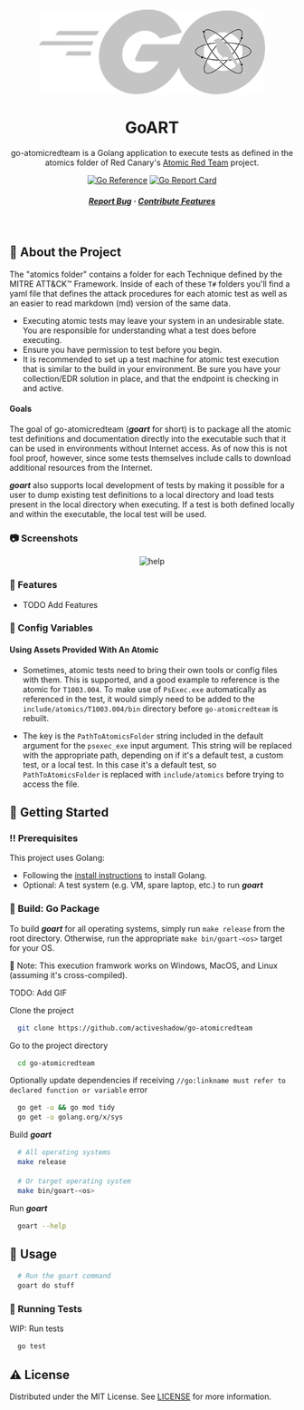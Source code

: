 #

<div align="center">

  <img src="include/logo.png" alt="logo" width="400" height="auto" />
  <h1>GoART</h1>

  <p>
    go-atomicredteam is a Golang application to execute tests as defined in the atomics folder of Red Canary's <a href="https://github.com/redcanaryco/atomic-red-team">Atomic Red Team</a> project.
  </p>

<!-- Badges -->

[![Go Reference](https://pkg.go.dev/badge/github.com/activeshadow/go-atomicredteam.svg)](https://pkg.go.dev/github.com/activeshadow/go-atomicredteam) [![Go Report Card](https://goreportcard.com/badge/github.com/activeshadow/go-atomicredteam?style=flat-square)](https://goreportcard.com/report/github.com/activeshadow/go-atomicredteam)

<h5>
    <a href="https://github.com/activeshadow/go-atomicredteam/issues/">Report Bug</a>
  <span> · </span>
    <a href="https://github.com/activeshadow/go-atomicredteam/pulls/">Contribute Features</a>
  </h5>
</div>

<br />

<!-- About the Project -->
## :star2: About the Project

The "atomics folder" contains a folder for each Technique defined by the MITRE ATT&CK™ Framework. Inside of each of these `T#` folders you'll find a yaml file that defines the attack procedures for each atomic test as well as an easier to read markdown (md) version of the same data.

- Executing atomic tests may leave your system in an undesirable state. You are responsible for understanding what a test does before executing.
- Ensure you have permission to test before you begin.
- It is recommended to set up a test machine for atomic test execution that is similar to the build in your environment. Be sure you have your collection/EDR solution in place, and that the endpoint is checking in and active.

#### Goals

The goal of go-atomicredteam (***goart*** for short) is to package all the atomic test definitions and documentation directly into the executable such that it can be used in environments without Internet access. As of now this is not fool proof, however, since some tests themselves include calls to download additional resources from the Internet.

***goart*** also supports local development of tests by making it possible for a
user to dump existing test definitions to a local directory and load tests
present in the local directory when executing. If a test is both defined
locally and within the executable, the local test will be used.

<!-- Screenshots -->
### :camera: Screenshots

<p align="center">
  <img width="890" alt="help" src="https://user-images.githubusercontent.com/1636709/172274747-b2a6d6c4-4171-4cd9-9e56-4215256bc193.png">

</p>


<!-- Features -->
### :dart: Features

- TODO Add Features
<!-- Config Variables -->
### :key: Config Variables

#### Using Assets Provided With An Atomic

- Sometimes, atomic tests need to bring their own tools or config files with them.
This is supported, and a good example to reference is the atomic for
`T1003.004`. To make use of `PsExec.exe` automatically as referenced in the
test, it would simply need to be added to the `include/atomics/T1003.004/bin`
directory before `go-atomicredteam` is rebuilt.

- The key is the `PathToAtomicsFolder` string included in the default argument for
the `psexec_exe` input argument. This string will be replaced with the
appropriate path, depending on if it's a default test, a custom test, or a local
test. In this case it's a default test, so `PathToAtomicsFolder` is replaced
with `include/atomics` before trying to access the file.

<!-- Getting Started -->
## :toolbox: Getting Started

<!-- Prerequisites -->
### :bangbang: Prerequisites

This project uses Golang:

- Following the [install instructions](https://go.dev/doc/install) to install Golang.
- Optional: A test system (e.g. VM, spare laptop, etc.) to run ***goart***

<!-- Run Locally -->
### :running: Build: Go Package

To build ***goart*** for all operating systems, simply run `make release` from
the root directory. Otherwise, run the appropriate `make bin/goart-<os>`
target for your OS.

📝 Note: This execution framwork works on Windows, MacOS, and Linux (assuming it's cross-compiled).

TODO: Add GIF

Clone the project

```bash
  git clone https://github.com/activeshadow/go-atomicredteam
```

Go to the project directory

```bash
  cd go-atomicredteam
```

Optionally update dependencies if receiving `//go:linkname must refer to declared function or variable` error

```bash
  go get -u && go mod tidy
  go get -u golang.org/x/sys
```

Build ***goart***

```bash
  # All operating systems
  make release

  # Or target operating system
  make bin/goart-<os>
```

Run ***goart***

```bash
  goart --help
```

<!-- Usage -->
## :eyes: Usage

```bash
  # Run the goart command
  goart do stuff
```

<!-- Running Tests -->
### :test_tube: Running Tests

WIP: Run tests

```bash
  go test
```

<!-- License -->
## :warning: License

Distributed under the MIT License. See [LICENSE](LICENSE) for more information.
